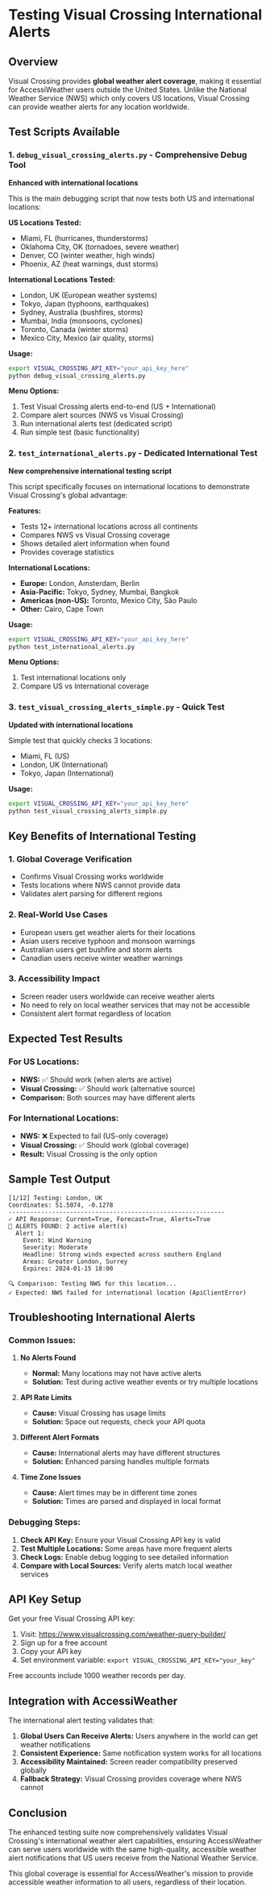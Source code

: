 # Testing Visual Crossing International Alerts

## Overview

Visual Crossing provides **global weather alert coverage**, making it essential for AccessiWeather users outside the United States. Unlike the National Weather Service (NWS) which only covers US locations, Visual Crossing can provide weather alerts for any location worldwide.

## Test Scripts Available

### 1. `debug_visual_crossing_alerts.py` - Comprehensive Debug Tool
**Enhanced with international locations**

This is the main debugging script that now tests both US and international locations:

**US Locations Tested:**
- Miami, FL (hurricanes, thunderstorms)
- Oklahoma City, OK (tornadoes, severe weather)  
- Denver, CO (winter weather, high winds)
- Phoenix, AZ (heat warnings, dust storms)

**International Locations Tested:**
- London, UK (European weather systems)
- Tokyo, Japan (typhoons, earthquakes)
- Sydney, Australia (bushfires, storms)
- Mumbai, India (monsoons, cyclones)
- Toronto, Canada (winter storms)
- Mexico City, Mexico (air quality, storms)

**Usage:**
```bash
export VISUAL_CROSSING_API_KEY="your_api_key_here"
python debug_visual_crossing_alerts.py
```

**Menu Options:**
1. Test Visual Crossing alerts end-to-end (US + International)
2. Compare alert sources (NWS vs Visual Crossing)
3. Run international alerts test (dedicated script)
4. Run simple test (basic functionality)

### 2. `test_international_alerts.py` - Dedicated International Test
**New comprehensive international testing script**

This script specifically focuses on international locations to demonstrate Visual Crossing's global advantage:

**Features:**
- Tests 12+ international locations across all continents
- Compares NWS vs Visual Crossing coverage
- Shows detailed alert information when found
- Provides coverage statistics

**International Locations:**
- **Europe:** London, Amsterdam, Berlin
- **Asia-Pacific:** Tokyo, Sydney, Mumbai, Bangkok
- **Americas (non-US):** Toronto, Mexico City, São Paulo
- **Other:** Cairo, Cape Town

**Usage:**
```bash
export VISUAL_CROSSING_API_KEY="your_api_key_here"
python test_international_alerts.py
```

**Menu Options:**
1. Test international locations only
2. Compare US vs International coverage

### 3. `test_visual_crossing_alerts_simple.py` - Quick Test
**Updated with international locations**

Simple test that quickly checks 3 locations:
- Miami, FL (US)
- London, UK (International)
- Tokyo, Japan (International)

**Usage:**
```bash
export VISUAL_CROSSING_API_KEY="your_api_key_here"
python test_visual_crossing_alerts_simple.py
```

## Key Benefits of International Testing

### 1. **Global Coverage Verification**
- Confirms Visual Crossing works worldwide
- Tests locations where NWS cannot provide data
- Validates alert parsing for different regions

### 2. **Real-World Use Cases**
- European users get weather alerts for their locations
- Asian users receive typhoon and monsoon warnings
- Australian users get bushfire and storm alerts
- Canadian users receive winter weather warnings

### 3. **Accessibility Impact**
- Screen reader users worldwide can receive weather alerts
- No need to rely on local weather services that may not be accessible
- Consistent alert format regardless of location

## Expected Test Results

### For US Locations:
- **NWS:** ✅ Should work (when alerts are active)
- **Visual Crossing:** ✅ Should work (alternative source)
- **Comparison:** Both sources may have different alerts

### For International Locations:
- **NWS:** ❌ Expected to fail (US-only coverage)
- **Visual Crossing:** ✅ Should work (global coverage)
- **Result:** Visual Crossing is the only option

## Sample Test Output

```
[1/12] Testing: London, UK
Coordinates: 51.5074, -0.1278
------------------------------------------------------------
✓ API Response: Current=True, Forecast=True, Alerts=True
🚨 ALERTS FOUND: 2 active alert(s)
  Alert 1:
    Event: Wind Warning
    Severity: Moderate
    Headline: Strong winds expected across southern England
    Areas: Greater London, Surrey
    Expires: 2024-01-15 18:00

🔍 Comparison: Testing NWS for this location...
✓ Expected: NWS failed for international location (ApiClientError)
```

## Troubleshooting International Alerts

### Common Issues:

1. **No Alerts Found**
   - **Normal:** Many locations may not have active alerts
   - **Solution:** Test during active weather events or try multiple locations

2. **API Rate Limits**
   - **Cause:** Visual Crossing has usage limits
   - **Solution:** Space out requests, check your API quota

3. **Different Alert Formats**
   - **Cause:** International alerts may have different structures
   - **Solution:** Enhanced parsing handles multiple formats

4. **Time Zone Issues**
   - **Cause:** Alert times may be in different time zones
   - **Solution:** Times are parsed and displayed in local format

### Debugging Steps:

1. **Check API Key:** Ensure your Visual Crossing API key is valid
2. **Test Multiple Locations:** Some areas have more frequent alerts
3. **Check Logs:** Enable debug logging to see detailed information
4. **Compare with Local Sources:** Verify alerts match local weather services

## API Key Setup

Get your free Visual Crossing API key:
1. Visit: https://www.visualcrossing.com/weather-query-builder/
2. Sign up for a free account
3. Copy your API key
4. Set environment variable: `export VISUAL_CROSSING_API_KEY="your_key"`

Free accounts include 1000 weather records per day.

## Integration with AccessiWeather

The international alert testing validates that:

1. **Global Users Can Receive Alerts:** Users anywhere in the world can get weather notifications
2. **Consistent Experience:** Same notification system works for all locations
3. **Accessibility Maintained:** Screen reader compatibility preserved globally
4. **Fallback Strategy:** Visual Crossing provides coverage where NWS cannot

## Conclusion

The enhanced testing suite now comprehensively validates Visual Crossing's international weather alert capabilities, ensuring AccessiWeather can serve users worldwide with the same high-quality, accessible weather alert notifications that US users receive from the National Weather Service.

This global coverage is essential for AccessiWeather's mission to provide accessible weather information to all users, regardless of their location.